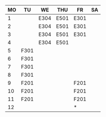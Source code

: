  |MO  |TU  |WE  |THU |FR|SA|
 |----|----|----|----|--|--|
1|    |E304|E501|E301|  |  |
2|    |E304|E501|E301|  |  |
3|    |E304|E501|E301|  |  |
4|    |E304|E501|    |  |  |
5|F301|    |    |    |  |  |
6|F301|    |    |    |  |  |
7|F301|    |    |    |  |  |
8|F301|    |    |    |  |  |
9|F201|    |    |F201|  |  |
10|F201|    |    |F201|  |  |
11|F201|    |    |F201|  |  |
12|    |    |    |*   |  |  |
